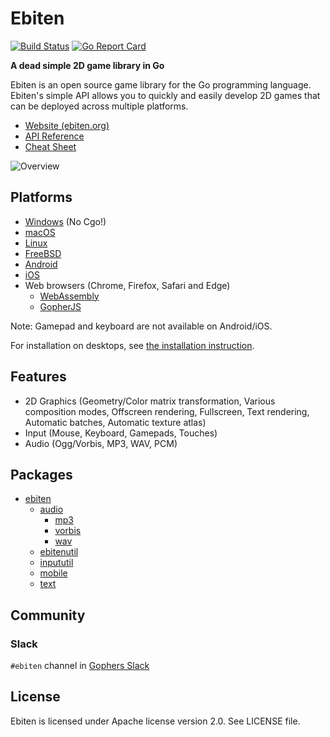 # Ebiten

[![Build Status](https://travis-ci.org/hajimehoshi/ebiten.svg?branch=master)](https://travis-ci.org/hajimehoshi/ebiten)
[![Go Report Card](https://goreportcard.com/badge/github.com/hajimehoshi/ebiten)](https://goreportcard.com/report/github.com/hajimehoshi/ebiten)

**A dead simple 2D game library in Go**

Ebiten is an open source game library for the Go programming language. Ebiten's simple API allows you to quickly and easily develop 2D games that can be deployed across multiple platforms.

* [Website (ebiten.org)](https://ebiten.org)
* [API Reference](https://pkg.go.dev/github.com/hajimehoshi/ebiten)
* [Cheat Sheet](https://ebiten.org/documents/cheatsheet.html)

![Overview](https://ebiten.org/images/overview1.11.png)

## Platforms

* [Windows](https://ebiten.org/documents/install.html?os=windows) (No Cgo!)
* [macOS](https://ebiten.org/documents/install.html?os=darwin)
* [Linux](https://ebiten.org/documents/install.html?os=linux)
* [FreeBSD](https://ebiten.org/documents/install.html?os=freebsd)
* [Android](https://ebiten.org/documents/mobile.html)
* [iOS](https://ebiten.org/documents/mobile.html)
* Web browsers (Chrome, Firefox, Safari and Edge)
  * [WebAssembly](https://ebiten.org/documents/webassembly.html)
  * [GopherJS](https://ebiten.org/documents/gopherjs.html)

Note: Gamepad and keyboard are not available on Android/iOS.

For installation on desktops, see [the installation instruction](https://ebiten.org/documents/install.html).

## Features

* 2D Graphics (Geometry/Color matrix transformation, Various composition modes, Offscreen rendering, Fullscreen, Text rendering, Automatic batches, Automatic texture atlas)
* Input (Mouse, Keyboard, Gamepads, Touches)
* Audio (Ogg/Vorbis, MP3, WAV, PCM)

## Packages

* [ebiten](https://pkg.go.dev/github.com/hajimehoshi/ebiten)
  * [audio](https://pkg.go.dev/github.com/hajimehoshi/ebiten/audio)
    * [mp3](https://pkg.go.dev/github.com/hajimehoshi/ebiten/audio/mp3)
    * [vorbis](https://pkg.go.dev/github.com/hajimehoshi/ebiten/audio/vorbis)
    * [wav](https://pkg.go.dev/github.com/hajimehoshi/ebiten/audio/wav)
  * [ebitenutil](https://pkg.go.dev/github.com/hajimehoshi/ebiten/ebitenutil)
  * [inpututil](https://pkg.go.dev/github.com/hajimehoshi/ebiten/inpututil)
  * [mobile](https://pkg.go.dev/github.com/hajimehoshi/ebiten/mobile)
  * [text](https://pkg.go.dev/github.com/hajimehoshi/ebiten/text)

## Community

### Slack

`#ebiten` channel in [Gophers Slack](https://blog.gopheracademy.com/gophers-slack-community/)

## License

Ebiten is licensed under Apache license version 2.0. See LICENSE file.
